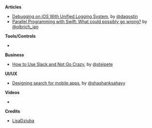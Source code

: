**Articles**

* [Debugging on iOS With Unified Logging System](https://agostini.tech/2018/06/24/unified-logging-system/), by [@dagostin](https://twitter.com/dagostin)
* [Parallel Programming with Swift: What could possibly go wrong?](https://medium.com/flawless-app-stories/parallel-programming-with-swift-what-could-possibly-go-wrong-f5bcc38b1814) by [@olbrich_jan](https://twitter.com/olbrich_jan)

**Tools/Controls**

* 

**Business**

* [How to Use Slack and Not Go Crazy](https://pspdfkit.com/blog/2018/how-to-use-slack-and-not-go-crazy/), by [@steipete](https://twitter.com/steipete)

**UI/UX**

* [Designing search for mobile apps](https://medium.muz.li/designing-search-for-mobile-apps-ab2593e9e413), by [@shashanksahayy](https://twitter.com/shashanksahayy)

**Videos**

* 

**Credits**

* [LisaDziuba](https://github.com/LisaDziuba)
